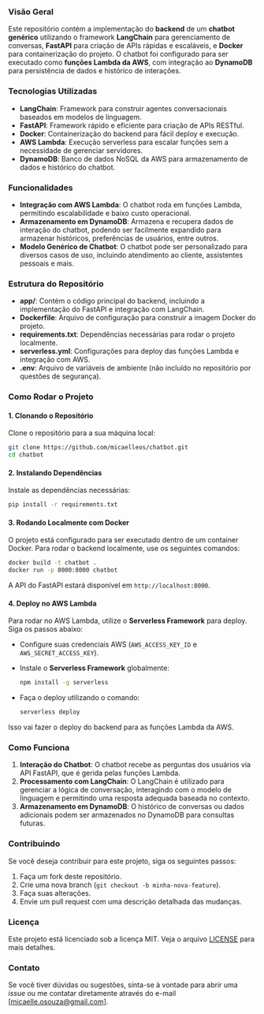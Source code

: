 ### Visão Geral

Este repositório contém a implementação do **backend** de um **chatbot genérico** utilizando o framework **LangChain** para gerenciamento de conversas, **FastAPI** para criação de APIs rápidas e escaláveis, e **Docker** para containerização do projeto. O chatbot foi configurado para ser executado como **funções Lambda da AWS**, com integração ao **DynamoDB** para persistência de dados e histórico de interações.

### Tecnologias Utilizadas

- **LangChain**: Framework para construir agentes conversacionais baseados em modelos de linguagem.
- **FastAPI**: Framework rápido e eficiente para criação de APIs RESTful.
- **Docker**: Containerização do backend para fácil deploy e execução.
- **AWS Lambda**: Execução serverless para escalar funções sem a necessidade de gerenciar servidores.
- **DynamoDB**: Banco de dados NoSQL da AWS para armazenamento de dados e histórico do chatbot.

### Funcionalidades

- **Integração com AWS Lambda**: O chatbot roda em funções Lambda, permitindo escalabilidade e baixo custo operacional.
- **Armazenamento em DynamoDB**: Armazena e recupera dados de interação do chatbot, podendo ser facilmente expandido para armazenar históricos, preferências de usuários, entre outros.
- **Modelo Genérico de Chatbot**: O chatbot pode ser personalizado para diversos casos de uso, incluindo atendimento ao cliente, assistentes pessoais e mais.

### Estrutura do Repositório

- **app/**: Contém o código principal do backend, incluindo a implementação do FastAPI e integração com LangChain.
- **Dockerfile**: Arquivo de configuração para construir a imagem Docker do projeto.
- **requirements.txt**: Dependências necessárias para rodar o projeto localmente.
- **serverless.yml**: Configurações para deploy das funções Lambda e integração com AWS.
- **.env**: Arquivo de variáveis de ambiente (não incluído no repositório por questões de segurança).

### Como Rodar o Projeto

#### 1. **Clonando o Repositório**

Clone o repositório para a sua máquina local:

```bash
git clone https://github.com/micaelleos/chatbot.git
cd chatbot
```

#### 2. **Instalando Dependências**

Instale as dependências necessárias:

```bash
pip install -r requirements.txt
```

#### 3. **Rodando Localmente com Docker**

O projeto está configurado para ser executado dentro de um container Docker. Para rodar o backend localmente, use os seguintes comandos:

```bash
docker build -t chatbot .
docker run -p 8000:8000 chatbot
```

A API do FastAPI estará disponível em `http://localhost:8000`.

#### 4. **Deploy no AWS Lambda**

Para rodar no AWS Lambda, utilize o **Serverless Framework** para deploy. Siga os passos abaixo:

- Configure suas credenciais AWS (`AWS_ACCESS_KEY_ID` e `AWS_SECRET_ACCESS_KEY`).
- Instale o **Serverless Framework** globalmente:

  ```bash
  npm install -g serverless
  ```

- Faça o deploy utilizando o comando:

  ```bash
  serverless deploy
  ```

Isso vai fazer o deploy do backend para as funções Lambda da AWS.

### Como Funciona

1. **Interação do Chatbot**: O chatbot recebe as perguntas dos usuários via API FastAPI, que é gerida pelas funções Lambda.
2. **Processamento com LangChain**: O LangChain é utilizado para gerenciar a lógica de conversação, interagindo com o modelo de linguagem e permitindo uma resposta adequada baseada no contexto.
3. **Armazenamento em DynamoDB**: O histórico de conversas ou dados adicionais podem ser armazenados no DynamoDB para consultas futuras.

### Contribuindo

Se você deseja contribuir para este projeto, siga os seguintes passos:

1. Faça um fork deste repositório.
2. Crie uma nova branch (`git checkout -b minha-nova-feature`).
3. Faça suas alterações.
4. Envie um pull request com uma descrição detalhada das mudanças.

### Licença

Este projeto está licenciado sob a licença MIT. Veja o arquivo [LICENSE](LICENSE) para mais detalhes.

### Contato

Se você tiver dúvidas ou sugestões, sinta-se à vontade para abrir uma *issue* ou me contatar diretamente através do e-mail [micaelle.osouza@gmail.com].
